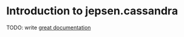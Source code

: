# Introduction to jepsen.cassandra

TODO: write [great documentation](http://jacobian.org/writing/what-to-write/)
